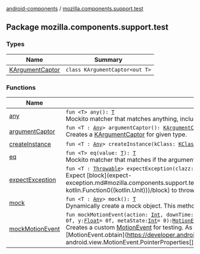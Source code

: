 [android-components](../index.md) / [mozilla.components.support.test](./index.md)

## Package mozilla.components.support.test

### Types

| Name | Summary |
|---|---|
| [KArgumentCaptor](-k-argument-captor/index.md) | `class KArgumentCaptor<out T>` |

### Functions

| Name | Summary |
|---|---|
| [any](any.md) | `fun <T> any(): `[`T`](any.md#T)<br>Mockito matcher that matches anything, including nulls and varargs. |
| [argumentCaptor](argument-captor.md) | `fun <T : `[`Any`](https://kotlinlang.org/api/latest/jvm/stdlib/kotlin/-any/index.html)`> argumentCaptor(): `[`KArgumentCaptor`](-k-argument-captor/index.md)`<`[`T`](argument-captor.md#T)`>`<br>Creates a [KArgumentCaptor](-k-argument-captor/index.md) for given type. |
| [createInstance](create-instance.md) | `fun <T : `[`Any`](https://kotlinlang.org/api/latest/jvm/stdlib/kotlin/-any/index.html)`> createInstance(kClass: `[`KClass`](https://kotlinlang.org/api/latest/jvm/stdlib/kotlin.reflect/-k-class/index.html)`<`[`T`](create-instance.md#T)`>): `[`T`](create-instance.md#T) |
| [eq](eq.md) | `fun <T> eq(value: `[`T`](eq.md#T)`): `[`T`](eq.md#T)<br>Mockito matcher that matches if the argument is the same as the provided value. |
| [expectException](expect-exception.md) | `fun <T : `[`Throwable`](https://kotlinlang.org/api/latest/jvm/stdlib/kotlin/-throwable/index.html)`> expectException(clazz: `[`KClass`](https://kotlinlang.org/api/latest/jvm/stdlib/kotlin.reflect/-k-class/index.html)`<`[`T`](expect-exception.md#T)`>, block: () -> `[`Unit`](https://kotlinlang.org/api/latest/jvm/stdlib/kotlin/-unit/index.html)`): `[`Unit`](https://kotlinlang.org/api/latest/jvm/stdlib/kotlin/-unit/index.html)<br>Expect [block](expect-exception.md#mozilla.components.support.test$expectException(kotlin.reflect.KClass((mozilla.components.support.test.expectException.T)), kotlin.Function0((kotlin.Unit)))/block) to throw an exception. Otherwise fail the test (junit). |
| [mock](mock.md) | `fun <T : `[`Any`](https://kotlinlang.org/api/latest/jvm/stdlib/kotlin/-any/index.html)`> mock(): `[`T`](mock.md#T)<br>Dynamically create a mock object. This method is helpful when creating mocks of classes using generics. |
| [mockMotionEvent](mock-motion-event.md) | `fun mockMotionEvent(action: `[`Int`](https://kotlinlang.org/api/latest/jvm/stdlib/kotlin/-int/index.html)`, downTime: `[`Long`](https://kotlinlang.org/api/latest/jvm/stdlib/kotlin/-long/index.html)` = System.currentTimeMillis(), eventTime: `[`Long`](https://kotlinlang.org/api/latest/jvm/stdlib/kotlin/-long/index.html)` = System.currentTimeMillis(), x: `[`Float`](https://kotlinlang.org/api/latest/jvm/stdlib/kotlin/-float/index.html)` = 0f, y: `[`Float`](https://kotlinlang.org/api/latest/jvm/stdlib/kotlin/-float/index.html)` = 0f, metaState: `[`Int`](https://kotlinlang.org/api/latest/jvm/stdlib/kotlin/-int/index.html)` = 0): `[`MotionEvent`](https://developer.android.com/reference/android/view/MotionEvent.html)<br>Creates a custom [MotionEvent](https://developer.android.com/reference/android/view/MotionEvent.html) for testing. As of SDK 28 [MotionEvent](https://developer.android.com/reference/android/view/MotionEvent.html)s can't be mocked anymore and need to be created through [MotionEvent.obtain](https://developer.android.com/reference/android/view/MotionEvent.html#obtain(long, long, int, int, android.view.MotionEvent.PointerProperties[], android.view.MotionEvent.PointerCoords[], int, int, float, float, int, int, int, int)). |
